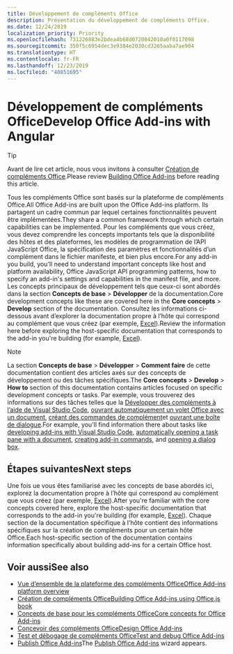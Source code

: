 ```yaml
---
title: Développement de compléments Office
description: Présentation du développement de compléments Office.
ms.date: 12/24/2019
localization_priority: Priority
ms.openlocfilehash: 731226883e2bdea4b68d0720042010a0f0117098
ms.sourcegitcommit: 350f5c6954dec3e9384e2030cd3265aaba7ae904
ms.translationtype: HT
ms.contentlocale: fr-FR
ms.lasthandoff: 12/23/2019
ms.locfileid: "40851695"
---
```

# <a name="develop-office-add-ins"></a><span data-ttu-id="2c947-103">Développement de compléments Office</span><span class="sxs-lookup"><span data-stu-id="2c947-103">Develop Office Add-ins with Angular</span></span>

> [!TIP]
> <span data-ttu-id="2c947-104">Avant de lire cet article, nous vous invitons à consulter [Création de compléments Office](../overview/office-add-ins-fundamentals.md).</span><span class="sxs-lookup"><span data-stu-id="2c947-104">Please review [Building Office Add-ins](../overview/office-add-ins-fundamentals.md) before reading this article.</span></span>

<span data-ttu-id="2c947-105">Tous les compléments Office sont basés sur la plateforme de compléments Office.</span><span class="sxs-lookup"><span data-stu-id="2c947-105">All Office Add-ins are built upon the Office Add-ins platform.</span></span> <span data-ttu-id="2c947-106">Ils partagent un cadre commun par lequel certaines fonctionnalités peuvent être implémentées.</span><span class="sxs-lookup"><span data-stu-id="2c947-106">They share a common framework through which certain capabilities can be implemented.</span></span> <span data-ttu-id="2c947-107">Pour les compléments que vous créez, vous devez comprendre les concepts importants tels que la disponibilité des hôtes et des plateformes, les modèles de programmation de l’API JavaScript Office, la spécification des paramètres et fonctionnalités d’un complément dans le fichier manifeste, et bien plus encore.</span><span class="sxs-lookup"><span data-stu-id="2c947-107">For any add-in you build, you'll need to understand important concepts like host and platform availability, Office JavaScript API programming patterns, how to specify an add-in's settings and capabilities in the manifest file, and more.</span></span> <span data-ttu-id="2c947-108">Les concepts principaux de développement tels que ceux-ci sont abordés dans la section **Concepts de base** > **Développer** de la documentation.</span><span class="sxs-lookup"><span data-stu-id="2c947-108">Core development concepts like these are covered here in the **Core concepts** > **Develop** section of the documentation.</span></span> <span data-ttu-id="2c947-109">Consultez les informations ci-dessous avant d’explorer la documentation propre à l’hôte qui correspond au complément que vous créez (par exemple, [Excel](../excel/index.md)).</span><span class="sxs-lookup"><span data-stu-id="2c947-109">Review the information here before exploring the host-specific documentation that corresponds to the add-in you're building (for example, [Excel](../excel/index.md)).</span></span>

> [!NOTE]
> <span data-ttu-id="2c947-110">La section **Concepts de base** > **Développer** > **Comment faire** de cette documentation contient des articles axés sur des concepts de développement ou des tâches spécifiques.</span><span class="sxs-lookup"><span data-stu-id="2c947-110">The **Core concepts** > **Develop** > **How to** section of this documentation contains articles focused on specific development concepts or tasks.</span></span> <span data-ttu-id="2c947-111">Par exemple, vous trouverez des informations sur des tâches telles que la [Développer des compléments à l’aide de Visual Studio Code](develop-add-ins-vscode.md), [ouvrant automatiquement un volet Office avec un document](automatically-open-a-task-pane-with-a-document.md), [créant des commandes de complément](create-addin-commands.md)et [ouvrant une boîte de dialogue](dialog-api-in-office-add-ins.md).</span><span class="sxs-lookup"><span data-stu-id="2c947-111">For example, you'll find information there about tasks like [developing add-ins with Visual Studio Code](develop-add-ins-vscode.md), [automatically opening a task pane with a document](automatically-open-a-task-pane-with-a-document.md), [creating add-in commands](create-addin-commands.md), and [opening a dialog box](dialog-api-in-office-add-ins.md).</span></span>

## <a name="next-steps"></a><span data-ttu-id="2c947-112">Étapes suivantes</span><span class="sxs-lookup"><span data-stu-id="2c947-112">Next steps</span></span>

<span data-ttu-id="2c947-113">Une fois ue vous êtes familiarisé avec les concepts de base abordés ici, explorez la documentation propre à l’hôte qui correspond au complément que vous créez (par exemple, [Excel](../excel/index.md)).</span><span class="sxs-lookup"><span data-stu-id="2c947-113">After you're familiar with the core concepts covered here, explore the host-specific documentation that corresponds to the add-in you're building (for example, [Excel](../excel/index.md)).</span></span> <span data-ttu-id="2c947-114">Chaque section de la documentation spécifique à l’hôte contient des informations spécifiques sur la création de compléments pour un certain hôte Office.</span><span class="sxs-lookup"><span data-stu-id="2c947-114">Each host-specific section of the documentation contains information specifically about building add-ins for a certain Office host.</span></span>

## <a name="see-also"></a><span data-ttu-id="2c947-115">Voir aussi</span><span class="sxs-lookup"><span data-stu-id="2c947-115">See also</span></span>

- [<span data-ttu-id="2c947-116">Vue d’ensemble de la plateforme des compléments Office</span><span class="sxs-lookup"><span data-stu-id="2c947-116">Office Add-ins platform overview</span></span>](../overview/office-add-ins.md)
- [<span data-ttu-id="2c947-117">Création de compléments Office</span><span class="sxs-lookup"><span data-stu-id="2c947-117">Building Office Add-ins using Office.js book</span></span>](../overview/office-add-ins-fundamentals.md)
- [<span data-ttu-id="2c947-118">Concepts de base pour les compléments Office</span><span class="sxs-lookup"><span data-stu-id="2c947-118">Core concepts for Office Add-ins</span></span>](../overview/core-concepts-office-add-ins.md)
- [<span data-ttu-id="2c947-119">Concevoir des compléments Office</span><span class="sxs-lookup"><span data-stu-id="2c947-119">Design Office Add-ins</span></span>](../design/add-in-design.md)
- [<span data-ttu-id="2c947-120">Test et débogage de compléments Office</span><span class="sxs-lookup"><span data-stu-id="2c947-120">Test and debug Office Add-ins</span></span>](../testing/test-debug-office-add-ins.md)
- <span data-ttu-id="2c947-121">[Publish Office Add-ins](../publish/publish.md)</span><span class="sxs-lookup"><span data-stu-id="2c947-121">The [Publish Office Add-ins](../publish/publish.md) wizard appears.</span></span>